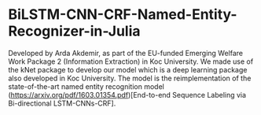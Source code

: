 # BiLSTM-CNN-CRF-Named-Entity-Recognizer-in-Julia

Developed by Arda Akdemir, as part of the EU-funded Emerging Welfare Work Package 2 (Information Extraction) in Koc University.
We made use of the kNet package to develop our model which is a deep learning package also developed in Koc University.
The model is the reimplementation of the state-of-the-art named entity recognition model (https://arxiv.org/pdf/1603.01354.pdf)[End-to-end Sequence Labeling via Bi-directional LSTM-CNNs-CRF].
